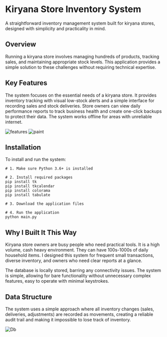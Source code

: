 # Kiryana Store Inventory System

A straightforward inventory management system built for kiryana stores, designed with simplicity and practicality in mind.

## Overview

Running a kiryana store involves managing hundreds of products, tracking sales, and maintaining appropriate stock levels. This application provides a simple solution to these challenges without requiring technical expertise.

## Key Features

The system focuses on the essential needs of a kiryana store. It provides inventory tracking with visual low-stock alerts and a simple interface for recording sales and stock deliveries. Store owners can view daily performance reports to track business health and create one-click backups to protect their data. The system works offline for areas with unreliable internet.

![features](https://github.com/user-attachments/assets/c5b4731d-bb2e-4af5-ba24-7333582a22ad)
![paint](https://github.com/user-attachments/assets/d6c1364d-5875-4353-9af0-a7b6f19662f8)



## Installation

To install and run the system:

```
# 1. Make sure Python 3.6+ is installed

# 2. Install required packages
pip install tk
pip install tkcalendar
pip install colorama
pip install tabulate

# 3. Download the application files

# 4. Run the application
python main.py
```

## Why I Built It This Way

Kiryana store owners are busy people who need practical tools. It is a high volume, cash heavy environment. They can have 100s-1000s of daily household items. I designed this system for frequent small transactions, diverse inventory, and owners who need clear reports at a glance.

The database is locally stored, barring any connectivity issues. The system is simple, allowing for bare functionality without unnecessary complex features, easy to operate with minimal keystrokes.

## Data Structure

The system uses a simple approach where all inventory changes (sales, deliveries, adjustments) are recorded as movements, creating a reliable audit trail and making it impossible to lose track of inventory.

![Db](https://github.com/user-attachments/assets/16f891d4-627b-483d-a461-5cec57ac4154)



